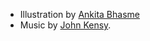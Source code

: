 - Illustration by [Ankita Bhasme](https://dribbble.com/shots/13892873-Buddha-in-a-lily-pond)
- Music by [John Kensy](https://pixabay.com/users/john_kensy_music-26026995/?tab=audio&utm_source=link-attribution&utm_medium=referral&utm_campaign=audio&utm_content=28066).
